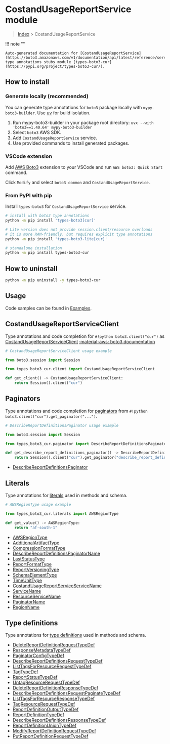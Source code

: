 #  CostandUsageReportService module

> [Index](../README.md) > CostandUsageReportService

!!! note ""

    Auto-generated documentation for [CostandUsageReportService](https://boto3.amazonaws.com/v1/documentation/api/latest/reference/services/cur.html#costandusagereportservice)
    type annotations stubs module [types-boto3-cur](https://pypi.org/project/types-boto3-cur/).

## How to install

### Generate locally (recommended)

You can generate type annotations for `boto3` package locally with `mypy-boto3-builder`.
Use [uv](https://docs.astral.sh/uv/getting-started/installation/) for build isolation.

1. Run mypy-boto3-builder in your package root directory: `uvx --with 'boto3==1.40.64' mypy-boto3-builder`
1. Select `boto3` AWS SDK.
1. Add `CostandUsageReportService` service.
1. Use provided commands to install generated packages.


### VSCode extension

Add [AWS Boto3](https://marketplace.visualstudio.com/items?itemName=Boto3typed.boto3-ide)
extension to your VSCode and run `AWS boto3: Quick Start` command.

Click `Modify` and select `boto3 common` and `CostandUsageReportService`.


### From PyPI with pip

Install `types-boto3` for `CostandUsageReportService` service.

```bash
# install with boto3 type annotations
python -m pip install 'types-boto3[cur]'

# Lite version does not provide session.client/resource overloads
# it is more RAM-friendly, but requires explicit type annotations
python -m pip install 'types-boto3-lite[cur]'

# standalone installation
python -m pip install types-boto3-cur
```



## How to uninstall

```bash
python -m pip uninstall -y types-boto3-cur
```

## Usage

Code samples can be found in [Examples](./usage.md).

## CostandUsageReportServiceClient

Type annotations and code completion for  `#!python boto3.client("cur")` as [CostandUsageReportServiceClient](./client.md)
[:material-aws: boto3 documentation](https://boto3.amazonaws.com/v1/documentation/api/latest/reference/services/cur.html#CostandUsageReportService.Client)

```python
# CostandUsageReportServiceClient usage example

from boto3.session import Session

from types_boto3_cur.client import CostandUsageReportServiceClient

def get_client() -> CostandUsageReportServiceClient:
    return Session().client("cur")
```


## Paginators

Type annotations and code completion for [paginators](./paginators.md)
from `#!python boto3.client("cur").get_paginator("...")`.

```python
# DescribeReportDefinitionsPaginator usage example

from boto3.session import Session

from types_boto3_cur.paginator import DescribeReportDefinitionsPaginator

def get_describe_report_definitions_paginator() -> DescribeReportDefinitionsPaginator:
    return Session().client("cur").get_paginator("describe_report_definitions"))
```

- [DescribeReportDefinitionsPaginator](./paginators.md#describereportdefinitionspaginator)









## Literals

Type annotations for [literals](./literals.md) used in methods and schema.

```python
# AWSRegionType usage example

from types_boto3_cur.literals import AWSRegionType

def get_value() -> AWSRegionType:
    return "af-south-1"
```

- [AWSRegionType](./literals.md#awsregiontype)
- [AdditionalArtifactType](./literals.md#additionalartifacttype)
- [CompressionFormatType](./literals.md#compressionformattype)
- [DescribeReportDefinitionsPaginatorName](./literals.md#describereportdefinitionspaginatorname)
- [LastStatusType](./literals.md#laststatustype)
- [ReportFormatType](./literals.md#reportformattype)
- [ReportVersioningType](./literals.md#reportversioningtype)
- [SchemaElementType](./literals.md#schemaelementtype)
- [TimeUnitType](./literals.md#timeunittype)
- [CostandUsageReportServiceServiceName](./literals.md#costandusagereportserviceservicename)
- [ServiceName](./literals.md#servicename)
- [ResourceServiceName](./literals.md#resourceservicename)
- [PaginatorName](./literals.md#paginatorname)
- [RegionName](./literals.md#regionname)




## Type definitions

Type annotations for [type definitions](./type_defs.md) used in methods and schema.

- [DeleteReportDefinitionRequestTypeDef](./type_defs.md#deletereportdefinitionrequesttypedef)
- [ResponseMetadataTypeDef](./type_defs.md#responsemetadatatypedef)
- [PaginatorConfigTypeDef](./type_defs.md#paginatorconfigtypedef)
- [DescribeReportDefinitionsRequestTypeDef](./type_defs.md#describereportdefinitionsrequesttypedef)
- [ListTagsForResourceRequestTypeDef](./type_defs.md#listtagsforresourcerequesttypedef)
- [TagTypeDef](./type_defs.md#tagtypedef)
- [ReportStatusTypeDef](./type_defs.md#reportstatustypedef)
- [UntagResourceRequestTypeDef](./type_defs.md#untagresourcerequesttypedef)
- [DeleteReportDefinitionResponseTypeDef](./type_defs.md#deletereportdefinitionresponsetypedef)
- [DescribeReportDefinitionsRequestPaginateTypeDef](./type_defs.md#describereportdefinitionsrequestpaginatetypedef)
- [ListTagsForResourceResponseTypeDef](./type_defs.md#listtagsforresourceresponsetypedef)
- [TagResourceRequestTypeDef](./type_defs.md#tagresourcerequesttypedef)
- [ReportDefinitionOutputTypeDef](./type_defs.md#reportdefinitionoutputtypedef)
- [ReportDefinitionTypeDef](./type_defs.md#reportdefinitiontypedef)
- [DescribeReportDefinitionsResponseTypeDef](./type_defs.md#describereportdefinitionsresponsetypedef)
- [ReportDefinitionUnionTypeDef](./type_defs.md#reportdefinitionuniontypedef)
- [ModifyReportDefinitionRequestTypeDef](./type_defs.md#modifyreportdefinitionrequesttypedef)
- [PutReportDefinitionRequestTypeDef](./type_defs.md#putreportdefinitionrequesttypedef)

